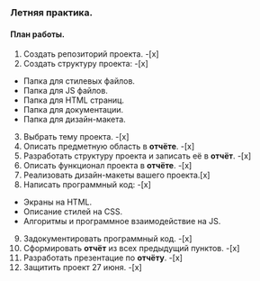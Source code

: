 ### Летняя практика.

#### План работы.

1. Создать репозиторий проекта. -[x]
2. Создать структуру проекта: -[x]
 * Папка для стилевых файлов.
 * Папка для JS файлов.
 * Папка для HTML страниц.
 * Папка для документации.
 * Папка для дизайн-макета.
3. Выбрать тему проекта. -[x]
4. Описать предметную область в **отчёте**. -[x]
5. Разработать структуру проекта и записать её в **отчёт**. -[x]
6. Описать функционал проекта в **отчёте**. -[x]
7. Реализовать дизайн-макеты вашего проекта.[x]
8. Написать программный код: -[x]
 * Экраны на HTML.
 * Описание стилей на CSS.
 * Алгоритмы и программное взаимодействие на JS.
9. Задокументировать программный код. -[x]
10. Сформировать **отчёт** из всех предыдущий пунктов. -[x]
11. Разработать презентацие по **отчёту**. -[x]
12. Защитить проект 27 июня. -[x]
